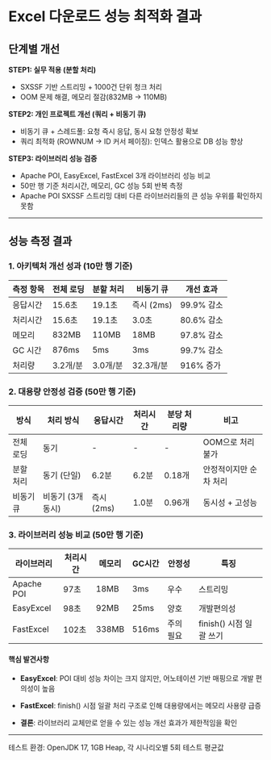 # Excel 다운로드 성능 최적화 결과

## 단계별 개선

**STEP1: 실무 적용 (분할 처리)**

* SXSSF 기반 스트리밍 + 1000건 단위 청크 처리
* OOM 문제 해결, 메모리 절감(832MB → 110MB)

**STEP2: 개인 프로젝트 개선 (쿼리 + 비동기 큐)**

* 비동기 큐 + 스레드풀: 요청 즉시 응답, 동시 요청 안정성 확보
* 쿼리 최적화 (ROWNUM → ID 커서 페이징): 인덱스 활용으로 DB 성능 향상

**STEP3: 라이브러리 성능 검증**

* Apache POI, EasyExcel, FastExcel 3개 라이브러리 성능 비교
* 50만 행 기준 처리시간, 메모리, GC 성능 5회 반복 측정
* Apache POI SXSSF 스트리밍 대비 다른 라이브러리들의 큰 성능 우위를 확인하지 못함

---

## 성능 측정 결과

### 1. 아키텍처 개선 성과 (10만 행 기준)

| 측정 항목 | 전체 로딩 | 분할 처리 | 비동기 큐 | 개선 효과 |
|---------|--------|--------|----------|---------|
| 응답시간 | 15.6초 | 19.1초 | 즉시 (2ms) | 99.9% 감소 |
| 처리시간 | 15.6초 | 19.1초 | 3.0초 | 80.6% 감소 |
| 메모리 | 832MB | 110MB | 18MB | 97.8% 감소 |
| GC 시간 | 876ms | 5ms | 3ms | 99.7% 감소 |
| 처리량 | 3.2개/분 | 3.0개/분 | 32.3개/분 | 916% 증가 |

### 2. 대용량 안정성 검증 (50만 행 기준)

| 방식 | 처리 방식 | 응답시간 | 처리시간 | 분당 처리량 | 비고 |
|------|----------|----------|---------|------------|------|
| 전체 로딩 | 동기 | - | - | - | OOM으로 처리 불가 |
| 분할 처리 | 동기 (단일) | 6.2분 | 6.2분 | 0.18개 | 안정적이지만 순차 처리 |
| 비동기 큐 | 비동기 (3개 동시) | 즉시 (2ms) | 1.0분 | 0.96개 | 동시성 + 고성능 |

### 3. 라이브러리 성능 비교 (50만 행 기준)

| 라이브러리 | 처리시간 | 메모리 | GC시간 | 안정성 | 특징 |
|-----------|----------|-----------|--------|-------|----------|
| Apache POI | 97초 | 18MB | 3ms | 우수 | 스트리밍 |
| EasyExcel | 98초 | 92MB | 25ms | 양호 | 개발편의성 |
| FastExcel | 102초 | 338MB | 516ms | 주의 필요 | finish() 시점 일괄 쓰기 |

#### 핵심 발견사항

* **EasyExcel**: POI 대비 성능 차이는 크지 않지만, 어노테이션 기반 매핑으로 개발 편의성이 높음
* **FastExcel**: finish() 시점 일괄 처리 구조로 인해 대용량에서는 메모리 사용량 급증

* **결론**: 라이브러리 교체만로 얻을 수 있는 성능 개선 효과가 제한적임을 확인
---

테스트 환경: OpenJDK 17, 1GB Heap, 각 시나리오별 5회 테스트 평균값
